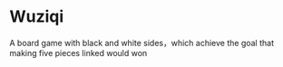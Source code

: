 # Wuziqi
A board game with black and white sides，which achieve the goal that making five pieces linked would won
